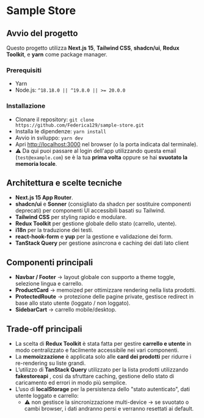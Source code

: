 # Sample Store

## Avvio del progetto

Questo progetto utilizza **Next.js 15**, **Tailwind CSS**, **shadcn/ui**, **Redux Toolkit**, e **yarn** come package manager.

### Prerequisiti
- Yarn
- Node.js: `^18.18.0 || ^19.8.0 || >= 20.0.0`

### Installazione
- Clonare il repository: `git clone https://github.com/Federica129/sample-store.git`
- Installa le dipendenze: `yarn install`
- Avvio in sviluppo: `yarn dev`
- Apri [http://localhost:3000](http://localhost:3000) nel browser (o la porta indicata dal terminale).
- ⚠️ Da qui puoi passare al login dell'app utilizzando questa email (`test@example.com`) se è la tua **prima volta** oppure se hai **svuotato la memoria locale**.

## Architettura e scelte tecniche

- **Next.js 15 App Router**.  
- **shadcn/ui** e **Sonner** (consigliato da shadcn per sostituire componenti deprecati) per componenti UI accessibili basati su Tailwind.  
- **Tailwind CSS** per styling rapido e modulare.  
- **Redux Toolkit** per gestione globale dello stato (carrello, utente).  
- **i18n** per la traduzione dei testi.  
- **react-hook-form** e **yup** per la gestione e validazione dei form.
- **TanStack Query** per gestione asincrona e caching dei dati lato client  

## Componenti principali

- **Navbar / Footer** → layout globale con supporto a theme toggle, selezione lingua e carrello.  
- **ProductCard** → memoized per ottimizzare rendering nella lista prodotti.  
- **ProtectedRoute** → protezione delle pagine private, gestisce redirect in base allo stato utente (loggato / non loggato).  
- **SidebarCart** → carrello mobile/desktop.  

## Trade-off principali

- La scelta di **Redux Toolkit** è stata fatta per gestire **carrello e utente** in modo centralizzato e facilmente accessibile nei vari componenti.  
- La **memoizzazione** è applicata solo alle **card dei prodotti** per ridurre i re-rendering su liste grandi.
- L’utilizzo di **TanStack Query** utilizzato per la lista prodotti utilizzando **fakestoreapi** , così da sfruttare caching, gestione dello stato di caricamento ed errori in modo più semplice.  
- L’uso di **localStorage** per la persistenza dello "stato autenticato", dati utente loggato e carrello:   
  - ⚠️ non gestisce la sincronizzazione multi-device → se svuotato o cambi browser, i dati andranno persi e verranno resettati ai default.  
